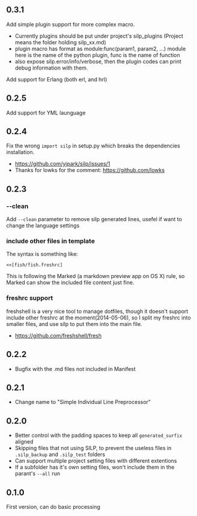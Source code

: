 0.3.1
-----
Add simple plugin support for more complex macro.

- Currently plugins should be put under project's silp_plugins
    (Project means the folder holding silp_xx.md)
- plugin macro has format as module:func(param1, param2, ...)
    module here is the name of the python plugin, func is the name of
    function
- also expose silp.error/info/verbose, then the plugin codes can print
    debug information with them.

Add support for Erlang (both erl, and hrl)

0.2.5
-----
Add support for YML launguage

0.2.4
-----
Fix the wrong `import silp` in setup.py which breaks the dependencies installation.

- https://github.com/yjpark/silp/issues/1
- Thanks for lowks for the comment: https://github.com/lowks

0.2.3
-----

### --clean
Add `--clean` parameter to remove silp generated lines, usefel if want
  to change the language settings

### include other files in template
The syntax is something like:
```
<<[fish/fish.freshrc]
```
This is following the Marked (a markdown preview app on OS X) rule, so Marked
can show the included file content just fine.

### freshrc support
freshshell is a very nice tool to manage dotfiles, though it doesn't support
include other freshrc at the moment(2014-05-06), so I split my freshrc into
smaller files, and use silp to put them into the main file.
- https://github.com/freshshell/fresh

0.2.2
-----
- Bugfix with the .md files not included in Manifest

0.2.1
-----
- Change name to "Simple Individual Line Preprocessor"

0.2.0
-----
- Better control with the padding spaces to keep all `generated_surfix` aligned
- Skipping files that not using SILP, to prevent the useless files in `.silp_backup`
  and `.silp_test` folders
- Can support multiple project setting files with different extentions
- If a subfolder has it's own setting files, won't include them in the parant's `--all` run

0.1.0
-----
First version, can do basic processing
